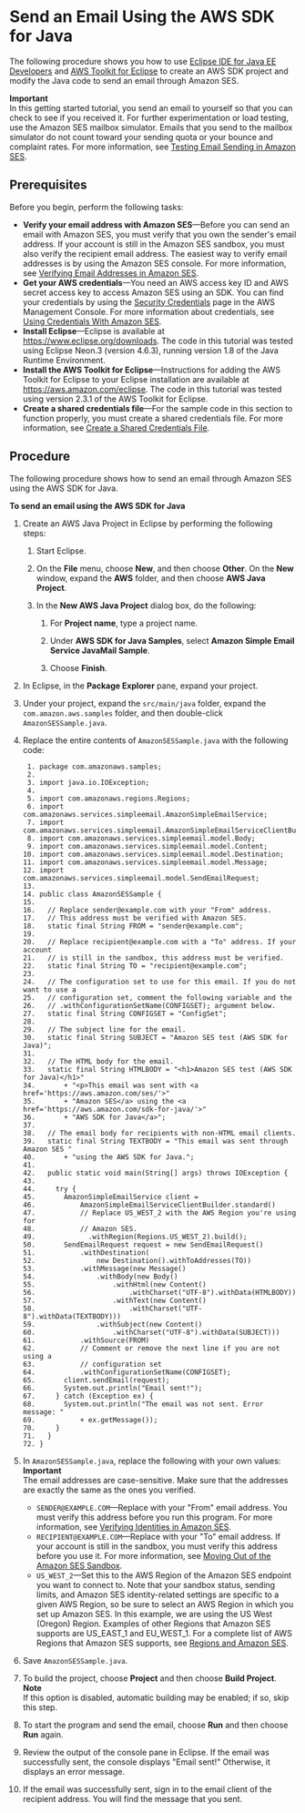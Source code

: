 # Send an Email Using the AWS SDK for Java<a name="send-using-sdk-java"></a>

The following procedure shows you how to use [Eclipse IDE for Java EE Developers](http://www.eclipse.org/) and [AWS Toolkit for Eclipse](https://docs.aws.amazon.com/AWSToolkitEclipse/latest/GettingStartedGuide/) to create an AWS SDK project and modify the Java code to send an email through Amazon SES\. 

**Important**  
In this getting started tutorial, you send an email to yourself so that you can check to see if you received it\. For further experimentation or load testing, use the Amazon SES mailbox simulator\. Emails that you send to the mailbox simulator do not count toward your sending quota or your bounce and complaint rates\. For more information, see [Testing Email Sending in Amazon SES](mailbox-simulator.md)\.

## Prerequisites<a name="send-using-sdk-java-prerequisites"></a>

Before you begin, perform the following tasks:
+ **Verify your email address with Amazon SES**—Before you can send an email with Amazon SES, you must verify that you own the sender's email address\. If your account is still in the Amazon SES sandbox, you must also verify the recipient email address\. The easiest way to verify email addresses is by using the Amazon SES console\. For more information, see [Verifying Email Addresses in Amazon SES](verify-email-addresses.md)\. 
+ **Get your AWS credentials**—You need an AWS access key ID and AWS secret access key to access Amazon SES using an SDK\. You can find your credentials by using the [Security Credentials](https://console.aws.amazon.com/iam/home?#security_credential) page in the AWS Management Console\. For more information about credentials, see [Using Credentials With Amazon SES](using-credentials.md)\.
+ **Install Eclipse**—Eclipse is available at [https://www\.eclipse\.org/downloads](https://www.eclipse.org/downloads)\. The code in this tutorial was tested using Eclipse Neon\.3 \(version 4\.6\.3\), running version 1\.8 of the Java Runtime Environment\.
+ **Install the AWS Toolkit for Eclipse**—Instructions for adding the AWS Toolkit for Eclipse to your Eclipse installation are available at [https://aws\.amazon\.com/eclipse](https://aws.amazon.com/eclipse)\. The code in this tutorial was tested using version 2\.3\.1 of the AWS Toolkit for Eclipse\.
+ **Create a shared credentials file**—For the sample code in this section to function properly, you must create a shared credentials file\. For more information, see [Create a Shared Credentials File](create-shared-credentials-file.md)\.

## Procedure<a name="send-using-sdk-java-procedure"></a>

The following procedure shows how to send an email through Amazon SES using the AWS SDK for Java\.

**To send an email using the AWS SDK for Java**

1. Create an AWS Java Project in Eclipse by performing the following steps:

   1. Start Eclipse\.

   1. On the **File** menu, choose **New**, and then choose **Other**\. On the **New** window, expand the **AWS** folder, and then choose **AWS Java Project**\.

   1. In the **New AWS Java Project** dialog box, do the following:

      1. For **Project name**, type a project name\.

      1. Under **AWS SDK for Java Samples**, select **Amazon Simple Email Service JavaMail Sample**\.

      1. Choose **Finish**\.

1. In Eclipse, in the **Package Explorer** pane, expand your project\.

1. Under your project, expand the `src/main/java` folder, expand the `com.amazon.aws.samples` folder, and then double\-click `AmazonSESSample.java`\.

1. Replace the entire contents of `AmazonSESSample.java` with the following code:

   ```
    1. package com.amazonaws.samples;
    2. 
    3. import java.io.IOException;
    4. 
    5. import com.amazonaws.regions.Regions;
    6. import com.amazonaws.services.simpleemail.AmazonSimpleEmailService;
    7. import com.amazonaws.services.simpleemail.AmazonSimpleEmailServiceClientBuilder;
    8. import com.amazonaws.services.simpleemail.model.Body;
    9. import com.amazonaws.services.simpleemail.model.Content;
   10. import com.amazonaws.services.simpleemail.model.Destination;
   11. import com.amazonaws.services.simpleemail.model.Message;
   12. import com.amazonaws.services.simpleemail.model.SendEmailRequest; 
   13. 
   14. public class AmazonSESSample {
   15. 
   16.   // Replace sender@example.com with your "From" address.
   17.   // This address must be verified with Amazon SES.
   18.   static final String FROM = "sender@example.com";
   19. 
   20.   // Replace recipient@example.com with a "To" address. If your account
   21.   // is still in the sandbox, this address must be verified.
   22.   static final String TO = "recipient@example.com";
   23. 
   24.   // The configuration set to use for this email. If you do not want to use a
   25.   // configuration set, comment the following variable and the 
   26.   // .withConfigurationSetName(CONFIGSET); argument below.
   27.   static final String CONFIGSET = "ConfigSet";
   28. 
   29.   // The subject line for the email.
   30.   static final String SUBJECT = "Amazon SES test (AWS SDK for Java)";
   31.   
   32.   // The HTML body for the email.
   33.   static final String HTMLBODY = "<h1>Amazon SES test (AWS SDK for Java)</h1>"
   34.       + "<p>This email was sent with <a href='https://aws.amazon.com/ses/'>"
   35.       + "Amazon SES</a> using the <a href='https://aws.amazon.com/sdk-for-java/'>" 
   36.       + "AWS SDK for Java</a>";
   37. 
   38.   // The email body for recipients with non-HTML email clients.
   39.   static final String TEXTBODY = "This email was sent through Amazon SES "
   40.       + "using the AWS SDK for Java.";
   41. 
   42.   public static void main(String[] args) throws IOException {
   43. 
   44.     try {
   45.       AmazonSimpleEmailService client = 
   46.           AmazonSimpleEmailServiceClientBuilder.standard()
   47.           // Replace US_WEST_2 with the AWS Region you're using for
   48.           // Amazon SES.
   49.             .withRegion(Regions.US_WEST_2).build();
   50.       SendEmailRequest request = new SendEmailRequest()
   51.           .withDestination(
   52.               new Destination().withToAddresses(TO))
   53.           .withMessage(new Message()
   54.               .withBody(new Body()
   55.                   .withHtml(new Content()
   56.                       .withCharset("UTF-8").withData(HTMLBODY))
   57.                   .withText(new Content()
   58.                       .withCharset("UTF-8").withData(TEXTBODY)))
   59.               .withSubject(new Content()
   60.                   .withCharset("UTF-8").withData(SUBJECT)))
   61.           .withSource(FROM)
   62.           // Comment or remove the next line if you are not using a
   63.           // configuration set
   64.           .withConfigurationSetName(CONFIGSET);
   65.       client.sendEmail(request);
   66.       System.out.println("Email sent!");
   67.     } catch (Exception ex) {
   68.       System.out.println("The email was not sent. Error message: " 
   69.           + ex.getMessage());
   70.     }
   71.   }
   72. }
   ```

1. In `AmazonSESSample.java`, replace the following with your own values:
**Important**  
The email addresses are case\-sensitive\. Make sure that the addresses are exactly the same as the ones you verified\.
   + `SENDER@EXAMPLE.COM`—Replace with your "From" email address\. You must verify this address before you run this program\. For more information, see [Verifying Identities in Amazon SES](verify-addresses-and-domains.md)\.
   + `RECIPIENT@EXAMPLE.COM`—Replace with your "To" email address\. If your account is still in the sandbox, you must verify this address before you use it\. For more information, see [Moving Out of the Amazon SES Sandbox](request-production-access.md)\.
   + `US_WEST_2`—Set this to the AWS Region of the Amazon SES endpoint you want to connect to\. Note that your sandbox status, sending limits, and Amazon SES identity\-related settings are specific to a given AWS Region, so be sure to select an AWS Region in which you set up Amazon SES\. In this example, we are using the US West \(Oregon\) Region\. Examples of other Regions that Amazon SES supports are US\_EAST\_1 and EU\_WEST\_1\. For a complete list of AWS Regions that Amazon SES supports, see [Regions and Amazon SES](regions.md)\.

1. Save `AmazonSESSample.java`\.

1. To build the project, choose **Project** and then choose **Build Project**\.
**Note**  
If this option is disabled, automatic building may be enabled; if so, skip this step\.

1. To start the program and send the email, choose **Run** and then choose **Run** again\.

1. Review the output of the console pane in Eclipse\. If the email was successfully sent, the console displays "Email sent\!" Otherwise, it displays an error message\.

1. If the email was successfully sent, sign in to the email client of the recipient address\. You will find the message that you sent\.